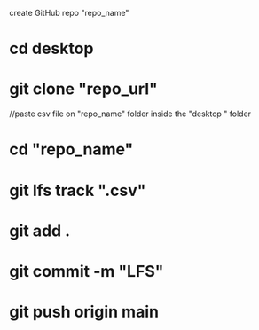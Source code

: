 create GitHub repo "repo_name"

# cd desktop
# git clone "repo_url"

//paste csv file on "repo_name" folder inside the "desktop " folder 

# cd "repo_name"
# git lfs track ".csv"
# git add .
# git commit -m "LFS"
# git push origin main
